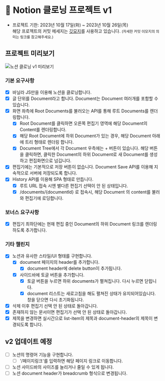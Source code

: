 # 📌 Notion 클로닝 프로젝트 v1

- 프로젝트 기한: 2023년 10월 17일(화) ~ 2023년 10월 26일(목)
  <br>
  해당 프로젝트의 커밋 메세지는 <a href="https://gitmoji.dev/">깃모지</a>를 사용하고 있습니다.
  <small>(자세한 커밋 이모지의 의미는 링크를 참고해주세요.)</small>

## 프로젝트 미리보기
![노션 클로닝 v1 미리보기](https://github.com/prgrms-fe-devcourse/FEDC5-5_Project_Notion_VanillaJS/assets/114740795/aff3b551-7b55-4edf-b758-bdb39dd5923d)

### 기본 요구사항

- [x] 바닐라 JS만을 이용해 노션을 클로닝합니다.
- [x] 글 단위를 Document라고 합니다. Document는 Document 여러개를 포함할 수 있습니다.
- [x] 화면 좌측에 Root Documents를 불러오는 API를 통해 루트 Documents를 렌더링합니다.
  - [x] Root Document를 클릭하면 오른쪽 편집기 영역에 해당 Document의 Content를 렌더링합니다.
  - [x] 해당 Root Document에 하위 Document가 있는 경우, 해당 Document 아래에 트리 형태로 렌더링 합니다.
  - [x] Document Tree에서 각 Document 우측에는 + 버튼이 있습니다. 해당 버튼을 클릭하면, 클릭한 Document의 하위 Document로 새 Document를 생성하고 편집화면으로 넘깁니다.
- [x] 편집기에는 기본적으로 저장 버튼이 없습니다. Document Save API를 이용해 지속적으로 서버에 저장되도록 합니다.
- [x] History API를 이용해 SPA 형태로 만듭니다.
  - [x] 루트 URL 접속 시엔 별다른 편집기 선택이 안 된 상태입니다.
  - [x] /documents/{documentId} 로 접속시, 해당 Document 의 content를 불러와 편집기에 로딩합니다.

### 보너스 요구사항

- [x] 편집기 최하단에는 현재 편집 중인 Document의 하위 Document 링크를 렌더링하도록 추가합니다.

### 기타 챌린지

- [x] 노션과 유사한 스타일/UI 형태를 구현합니다.
  - [x] document 페이지의 header를 추가합니다.
    - [x] document header에 delete button이 추가됩니다.
  - [x] 사이드바에 토글 버튼을 추가합니다.
    - [x] 토글 버튼을 누르면 하위 documents가 펼쳐집니다. 다시 누르면 닫힙니다.
    - [x] document 리스트는 새로고침을 해도 펼쳐진 상태가 유지되어있습니다. 창을 닫으면 다시 초기화됩니다.
- [x] 삭제 이후 편집기 선택 안 된 상태로 돌아갑니다.
- [x] 존재하지 않는 문서이면 편집기가 선택 안 된 상태로 돌아갑니다.
- [x] 제목을 변경하면 실시간으로 list-item의 제목과 document-header의 제목이 변경되도록 합니다.

## v2 업데이트 예정

- [ ] 노션의 명령어 기능을 구현합니다.
  - [ ] '/페이지링크'를 입력하면 해당 페이지 링크로 이동합니다.
- [ ] 노션 사이드바의 사이즈를 늘리거나 줄일 수 있게 됩니다.
- [ ] 노션 document header가 breadcrumb 형식으로 변경됩니다.
